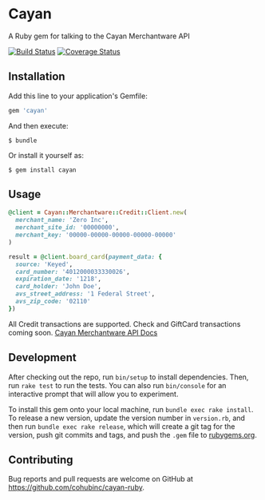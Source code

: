 # Cayan

A Ruby gem for talking to the Cayan Merchantware API

[![Build Status](https://travis-ci.com/cohubinc/cayan-ruby.svg?branch=master)](https://travis-ci.com/cohubinc/cayan-ruby)
[![Coverage Status](https://coveralls.io/repos/github/cohubinc/cayan-ruby/badge.svg?branch=master)](https://coveralls.io/github/cohubinc/cayan-ruby?branch=master)

## Installation

Add this line to your application's Gemfile:

```ruby
gem 'cayan'
```

And then execute:

```shell
$ bundle
```

Or install it yourself as:

```shell
$ gem install cayan
```

## Usage

```ruby
@client = Cayan::Merchantware::Credit::Client.new(
  merchant_name: 'Zero Inc',
  merchant_site_id: '00000000',
  merchant_key: '00000-00000-00000-00000-00000'
)

result = @client.board_card(payment_data: {
  source: 'Keyed',
  card_number: '4012000033330026',
  expiration_date: '1218',
  card_holder: 'John Doe',
  avs_street_address: '1 Federal Street',
  avs_zip_code: '02110'
})
```

All Credit transactions are supported. Check and GiftCard transactions coming soon.
[Cayan Merchantware API Docs](https://cayan.com/developers/merchantware/merchantware-4-5/credit)

##

## Development

After checking out the repo, run `bin/setup` to install dependencies. Then, run `rake test` to run the tests. You can also run `bin/console` for an interactive prompt that will allow you to experiment.

To install this gem onto your local machine, run `bundle exec rake install`. To release a new version, update the version number in `version.rb`, and then run `bundle exec rake release`, which will create a git tag for the version, push git commits and tags, and push the `.gem` file to [rubygems.org](https://rubygems.org).

## Contributing

Bug reports and pull requests are welcome on GitHub at https://github.com/cohubinc/cayan-ruby.
